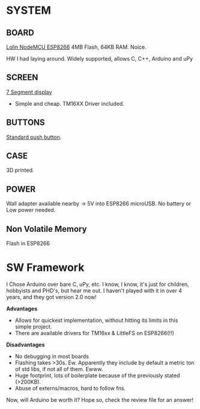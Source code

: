 # SYSTEM

## BOARD

[Lolin NodeMCU ESP8266](https://www.make-it.ca/nodemcu-details-specifications/)
4MB Flash, 64KB RAM. Noice.

HW I had laying around.
Widely supported, allows C, C++, Arduino and uPy

## SCREEN

[7 Segment display](https://www.amazon.de/dp/B07XQ2M188?ref=ppx_yo2ov_dt_b_fed_asin_title)

- Simple and cheap. TM16XX Driver included.

## BUTTONS

[Standard push button](https://www.amazon.de/gp/product/B0BXZZTH26/ref=ppx_yo_dt_b_asin_title_o01_s00?ie=UTF8&psc=1).

## CASE

3D printed.

## POWER

Wall adapter available nearby -> 5V into ESP8266 microUSB. No battery or Low power needed.

## Non Volatile Memory

Flash in ESP8266

# SW Framework

I Chose Arduino over bare C, uPy, etc. I know, I know, it's just for children, hobbyists and PHD's, but hear me out.
I haven't played with it in over 4 years, and they got version 2.0 now!

**Advantages**
- Allows for quickest implementation, without hitting its limits in this simple project.
- There are available drivers for TM16xx & LittleFS on ESP8266(!!)
	
**Disadvantages**
- No debugging in most boards
- Flashing takes >30s. Ew. Apparently they include by default a metric ton of std libs, if not all of them. Ewww.
- Huge footprint, lots of boilerplate because of the previously stated (>200KB).
- Abuse of externs/macros, hard to follow fns.

Now, will Arduino be worth it? Hope so, check the review file for an answer!